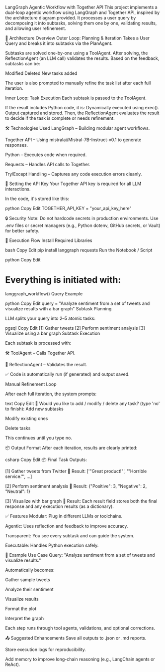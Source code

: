 LangGraph Agentic Workflow with Together API
This project implements a dual-loop agentic workflow using LangGraph and Together API, inspired by the architecture diagram provided. It processes a user query by decomposing it into subtasks, solving them one by one, validating results, and allowing user refinement.

🧠 Architecture Overview
Outer Loop: Planning & Iteration
Takes a User Query and breaks it into subtasks via the PlanAgent.

Subtasks are solved one-by-one using a ToolAgent.
After solving, the ReflectionAgent (an LLM call) validates the results.
Based on the feedback, subtasks can be:

Modified
Deleted
New tasks added

The user is also prompted to manually refine the task list after each full iteration.

Inner Loop: Task Execution
Each subtask is passed to the ToolAgent.

If the result includes Python code, it is:
Dynamically executed using exec().
Output captured and stored.
Then, the ReflectionAgent evaluates the result to decide if the task is complete or needs refinement.

🛠 Technologies Used
LangGraph – Building modular agent workflows.

Together API – Using mistralai/Mistral-7B-Instruct-v0.1 to generate responses.

Python – Executes code when required.

Requests – Handles API calls to Together.

Try/Except Handling – Captures any code execution errors cleanly.

🔐 Setting the API Key
Your Together API key is required for all LLM interactions.

In the code, it's stored like this:

python
Copy
Edit
TOGETHER_API_KEY = "your_api_key_here"

🔒 Security Note:
Do not hardcode secrets in production environments. Use .env files or secret managers (e.g., Python dotenv, GitHub secrets, or Vault) for better safety.

🔄 Execution Flow
Install Required Libraries

bash
Copy
Edit
pip install langgraph requests
Run the Notebook / Script

python
Copy
Edit
# Everything is initiated with:
langgraph_workflow()
Query Example

python
Copy
Edit
query = "Analyze sentiment from a set of tweets and visualize results with a bar graph"
Subtask Planning

LLM splits your query into 2–5 atomic tasks:

pgsql
Copy
Edit
[1] Gather tweets
[2] Perform sentiment analysis
[3] Visualize using a bar graph
Subtask Execution

Each subtask is processed with:

🛠 ToolAgent – Calls Together API.

🧠 ReflectionAgent – Validates the result.

✅ Code is automatically run (if generated) and output saved.

Manual Refinement Loop

After each full iteration, the system prompts:

text
Copy
Edit
🧠 Would you like to add / modify / delete any task? (type 'no' to finish):
Add new subtasks

Modify existing ones

Delete tasks

This continues until you type no.

📦 Output Format
After each iteration, results are clearly printed:

csharp
Copy
Edit
📦 Final Task Outputs:

[1] Gather tweets from Twitter
📝 Result:
['"Great product!"', '"Horrible service."', ...]

[2] Perform sentiment analysis
📝 Result:
{"Positive": 3, "Negative": 2, "Neutral": 1}

[3] Visualize with bar graph
📝 Result:
<matplotlib bar chart or URL to graph>
Each result field stores both the final response and any execution results (as a dictionary).

✅ Features
Modular: Plug in different LLMs or toolchains.

Agentic: Uses reflection and feedback to improve accuracy.

Transparent: You see every subtask and can guide the system.

Executable: Handles Python execution safely.

🧪 Example Use Case
Query: "Analyze sentiment from a set of tweets and visualize results."

Automatically becomes:

Gather sample tweets

Analyze their sentiment

Visualize results

Format the plot

Interpret the graph

Each step runs through tool agents, validations, and optional corrections.

📤 Suggested Enhancements
Save all outputs to .json or .md reports.

Store execution logs for reproducibility.

Add memory to improve long-chain reasoning (e.g., LangChain agents or ReAct).

